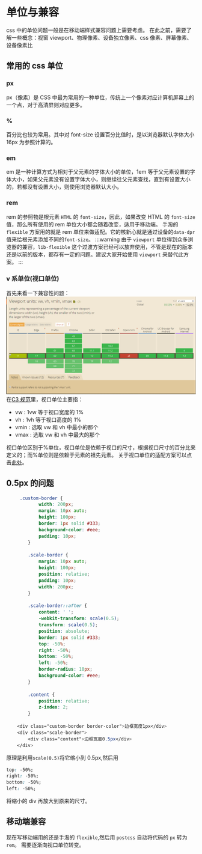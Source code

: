 # 单位与兼容

css 中的单位问题一般是在移动端样式兼容问题上需要考虑。
在此之前，需要了解一些概念：视窗 viewport、物理像素、设备独立像素、css 像素、屏幕像素、设备像素比

## 常用的 css 单位

### px

px（像素）是 CSS 中最为常用的一种单位，传统上一个像素对应计算机屏幕上的一个点，对于高清屏则对应更多。

### %

百分比也较为常用。其中对 font-size 设置百分比值时，是以浏览器默认字体大小 16px 为参照计算的。

### em

em 是一种计算方式为相对于父元素的字体大小的单位，1em 等于父元素设置的字体大小，如果父元素没有设置字体大小，则继续往父元素查找，直到有设置大小的，若都没有设置大小，则使用浏览器默认大小。

### rem

rem 的参照物是根元素 `HTML` 的 `font-size`，因此，如果改变 HTML 的 `font-size` 值，那么所有使用的 rem 单位大小都会随着改变，适用于移动端。
手淘的 `flexible` 方案用的就是 rem 单位来做适配。它的核新心就是通过设备的`data-dpr`值来给根元素添加不同的`font-size`。
:::warning
由于 `viewport` 单位得到众多浏览器的兼容，`lib-flexible` 这个过渡方案已经可以放弃使用，不管是现在的版本还是以前的版本，都存有一定的问题。建议大家开始使用 `viewport` 来替代此方案。
:::

### v 系单位(视口单位)

首先来看一下兼容性问题：
![location](../../asset/vwvh.png)
在[C3 规范](https://drafts.csswg.org/css-values-3/#viewport-relative-lengths)里，视口单位主要指：

-   vw : 1vw 等于视口宽度的 1%
-   vh : 1vh 等于视口高度的 1%
-   vmin : 选取 vw 和 vh 中最小的那个
-   vmax : 选取 vw 和 vh 中最大的那个

视口单位区别于%单位，视口单位是依赖于视口的尺寸，根据视口尺寸的百分比来定义的；而%单位则是依赖于元素的祖先元素。
关于视口单位的适配方案可以点击[此处](http://caibaojian.com/vw-vh.html)。

## 0.5px 的问题

```css
     .custom-border {
            width: 200px;
            margin: 10px auto;
            height: 100px;
            border: 1px solid #333;
            background-color: #eee;
            padding: 10px;
        }

        .scale-border {
            margin: 10px auto;
            height: 100px;
            position: relative;
            padding: 10px;
            width: 200px;
        }

        .scale-border::after {
            content: ' ';
            -webkit-transform: scale(0.5);
            transform: scale(0.5);
            position: absolute;
            border: 1px solid #333;
            top: -50%;
            right: -50%;
            bottom: -50%;
            left: -50%;
            border-radius: 10px;
            background-color: #eee;
        }

        .content {
            position: relative;
            z-index: 2;
        }

    <div class="custom-border border-color">边框宽度1px</div>
    <div class="scale-border">
        <div class="content">边框宽度0.5px</div>
    </div>
```

原理是利用`scale(0.5)`将它缩小到 0.5px,然后用

```css
top: -50%;
right: -50%;
bottom: -50%;
left: -50%;
```

将缩小的 div 再放大到原来的尺寸。

## 移动端兼容

现在写移动端用的还是手淘的 `flexible`,然后用 `postcss` 自动将代码的 `px` 转为 `rem`。
需要逐渐向视口单位转变。
